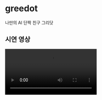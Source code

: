 # greedot
나만의 AI 단짝 친구 그리닷

## 시연 영상
<video src="https://github.com/GreeDot/greedot/blob/main/assets/%EA%B7%B8%EB%A6%AC%EB%8B%B7%20%EC%8B%9C%EC%97%B0%EC%98%81%EC%83%81.mp4"></video>
